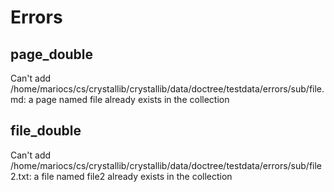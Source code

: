# Errors



## page_double 

Can't add /home/mariocs/cs/crystallib/crystallib/data/doctree/testdata/errors/sub/file.md: a page named file already exists in the collection


## file_double 

Can't add /home/mariocs/cs/crystallib/crystallib/data/doctree/testdata/errors/sub/file2.txt: a file named file2 already exists in the collection

